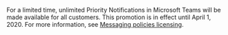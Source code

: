 For a limited time, unlimited Priority Notifications in Microsoft Teams will be made available for all customers. This promotion is in effect until April 1, 2020. For more information, see [Messaging policies licensing](../teams-add-on-licensing/pri-message.md). 

